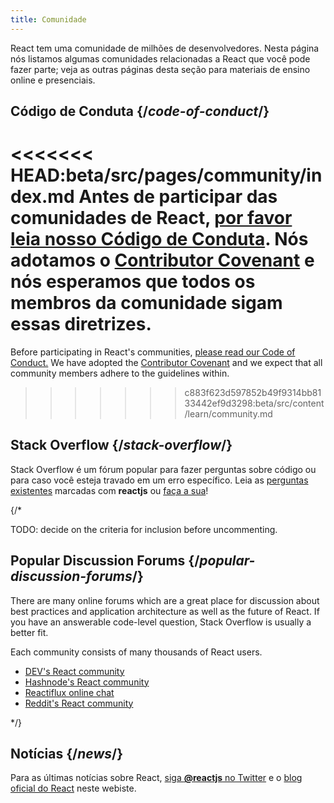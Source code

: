 ```yaml
---
title: Comunidade
---
```


<Intro>

React tem uma comunidade de milhões de desenvolvedores. Nesta página nós listamos algumas comunidades relacionadas a React que você pode fazer parte; veja as outras páginas desta seção para materiais de ensino online e presenciais.

</Intro>

## Código de Conduta {/*code-of-conduct*/}

<<<<<<< HEAD:beta/src/pages/community/index.md
Antes de participar das comunidades de React, [por favor leia nosso Código de Conduta](https://github.com/facebook/react/blob/main/CODE_OF_CONDUCT.md). Nós adotamos o [Contributor Covenant](https://www.contributor-covenant.org/pt-br/version/2/0/code_of_conduct/) e nós esperamos que todos os membros da comunidade sigam essas diretrizes.
=======
Before participating in React's communities, [please read our Code of Conduct.](https://github.com/facebook/react/blob/main/CODE_OF_CONDUCT.md) We have adopted the [Contributor Covenant](https://www.contributor-covenant.org/) and we expect that all community members adhere to the guidelines within.
>>>>>>> c883f623d597852b49f9314bb8133442ef9d3298:beta/src/content/learn/community.md

## Stack Overflow {/*stack-overflow*/}

Stack Overflow é um fórum popular para fazer perguntas sobre código ou para caso você esteja travado em um erro específico. Leia as [perguntas existentes](https://stackoverflow.com/questions/tagged/reactjs) marcadas com **reactjs** ou [faça a sua](https://stackoverflow.com/questions/ask?tags=reactjs)!

{/*

TODO: decide on the criteria for inclusion before uncommenting.

## Popular Discussion Forums {/*popular-discussion-forums*/}

There are many online forums which are a great place for discussion about best practices and application architecture as well as the future of React. If you have an answerable code-level question, Stack Overflow is usually a better fit.

Each community consists of many thousands of React users.

* [DEV's React community](https://dev.to/t/react)
* [Hashnode's React community](https://hashnode.com/n/reactjs)
* [Reactiflux online chat](https://discord.gg/reactiflux)
* [Reddit's React community](https://www.reddit.com/r/reactjs/)

*/}

## Notícias {/*news*/}

Para as últimas notícias sobre React, [siga **@reactjs** no Twitter](https://twitter.com/reactjs) e o [blog oficial do React](/blog/) neste webiste.
